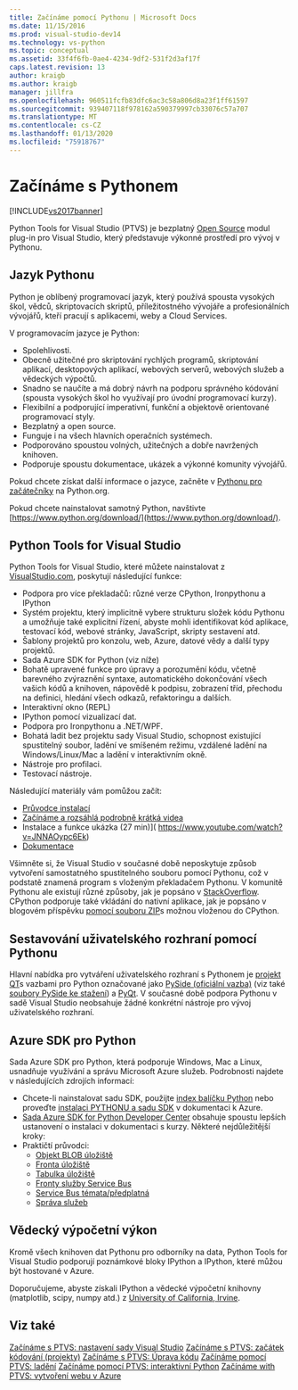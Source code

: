 ```yaml
---
title: Začínáme pomocí Pythonu | Microsoft Docs
ms.date: 11/15/2016
ms.prod: visual-studio-dev14
ms.technology: vs-python
ms.topic: conceptual
ms.assetid: 33f4f6fb-0ae4-4234-9df2-531f2d3af17f
caps.latest.revision: 13
author: kraigb
ms.author: kraigb
manager: jillfra
ms.openlocfilehash: 960511fcfb83dfc6ac3c58a806d8a23f1ff61597
ms.sourcegitcommit: 939407118f978162a590379997cb33076c57a707
ms.translationtype: MT
ms.contentlocale: cs-CZ
ms.lasthandoff: 01/13/2020
ms.locfileid: "75918767"
---
```

# <a name="getting-started-with-python"></a>Začínáme s Pythonem
[!INCLUDE[vs2017banner](../includes/vs2017banner.md)]

Python Tools for Visual Studio (PTVS) je bezplatný [Open Source](https://github.com/Microsoft/ptvs) modul plug-in pro Visual Studio, který představuje výkonné prostředí pro vývoj v Pythonu.  
  
## <a name="python-the-language"></a>Jazyk Pythonu
  
Python je oblíbený programovací jazyk, který používá spousta vysokých škol, vědců, skriptovacích skriptů, příležitostného vývojáře a profesionálních vývojářů, kteří pracují s aplikacemi, weby a Cloud Services.

V programovacím jazyce je Python:
  
- Spolehlivosti.
- Obecně užitečné pro skriptování rychlých programů, skriptování aplikací, desktopových aplikací, webových serverů, webových služeb a vědeckých výpočtů.
- Snadno se naučíte a má dobrý návrh na podporu správného kódování (spousta vysokých škol ho využívají pro úvodní programovací kurzy).
- Flexibilní a podporující imperativní, funkční a objektově orientované programovací styly.
- Bezplatný a open source.
- Funguje i na všech hlavních operačních systémech.  
- Podporováno spoustou volných, užitečných a dobře navržených knihoven.  
- Podporuje spoustu dokumentace, ukázek a výkonné komunity vývojářů.  

Pokud chcete získat další informace o jazyce, začněte v [Pythonu pro začátečníky](https://www.python.org/about/gettingstarted/) na Python.org.

Pokud chcete nainstalovat samotný Python, navštivte [https://www.python.org/download/](https://www.python.org/download/).

## <a name="python-tools-for-visual-studio"></a>Python Tools for Visual Studio
  
Python Tools for Visual Studio, které můžete nainstalovat z [VisualStudio.com](https://www.visualstudio.com/explore/python-vs), poskytují následující funkce:  
  
- Podpora pro více překladačů: různé verze CPython, Ironpythonu a IPython  
- Systém projektu, který implicitně vybere strukturu složek kódu Pythonu a umožňuje také explicitní řízení, abyste mohli identifikovat kód aplikace, testovací kód, webové stránky, JavaScript, skripty sestavení atd.  
- Šablony projektů pro konzolu, web, Azure, datové vědy a další typy projektů.    
- Sada Azure SDK for Python (viz níže)    
- Bohatě upravené funkce pro úpravy a porozumění kódu, včetně barevného zvýraznění syntaxe, automatického dokončování všech vašich kódů a knihoven, nápovědě k podpisu, zobrazení tříd, přechodu na definici, hledání všech odkazů, refaktoringu a dalších.    
- Interaktivní okno (REPL)
- IPython pomocí vizualizací dat.
- Podpora pro Ironpythonu a .NET/WPF.    
- Bohatá ladit bez projektu sady Visual Studio, schopnost existující spustitelný soubor, ladění ve smíšeném režimu, vzdálené ladění na Windows/Linux/Mac a ladění v interaktivním okně.   
- Nástroje pro profilaci.  
- Testovací nástroje.  
  
Následující materiály vám pomůžou začít:

- [Průvodce instalací](https://github.com/Microsoft/PTVS/wiki/PTVS-Installation)    
- [Začínáme a rozsáhlá podrobně krátká videa](https://www.youtube.com/playlist?list=PLReL099Y5nRdLgGAdrb_YeTdEnd23s6Ff)  
- Instalace a funkce ukázka (27 min)]( https://www.youtube.com/watch?v=JNNAOypc6Ek)  
- [Dokumentace](https://github.com/Microsoft/PTVS/wiki)  

Všimněte si, že Visual Studio v současné době neposkytuje způsob vytvoření samostatného spustitelného souboru pomocí Pythonu, což v podstatě znamená program s vloženým překladačem Pythonu. V komunitě Pythonu ale existují různé způsoby, jak je popsáno v [StackOverflow](https://stackoverflow.com/questions/5458048/how-to-make-a-python-script-standalone-executable-to-run-without-any-dependency). CPython podporuje také vkládání do nativní aplikace, jak je popsáno v blogovém příspěvku [pomocí souboru ZIP](https://devblogs.microsoft.com/python/cpython-embeddable-zip-file/)s možnou vloženou do CPython.
  
## <a name="building-ui-with-python"></a>Sestavování uživatelského rozhraní pomocí Pythonu  

Hlavní nabídka pro vytváření uživatelského rozhraní s Pythonem je [projekt QT](https://www.qt.io/qt-for-application-development/)s vazbami pro Python označované jako [PySide (oficiální vazba)](https://wiki.qt.io/PySide) (viz také [soubory PySide ke stažení](https://download.qt.io/official_releases/pyside/.)) a [PyQt](https://wiki.python.org/moin/PyQt). V současné době podpora Pythonu v sadě Visual Studio neobsahuje žádné konkrétní nástroje pro vývoj uživatelského rozhraní.

## <a name="azure-sdk-for-python"></a>Azure SDK pro Python
  
Sada Azure SDK pro Python, která podporuje Windows, Mac a Linux, usnadňuje využívání a správu Microsoft Azure služeb. Podrobnosti najdete v následujících zdrojích informací: 

- Chcete-li nainstalovat sadu SDK, použijte [index balíčku Python](https://pypi.python.org/pypi/azure) nebo proveďte [instalaci PYTHONU a sadu SDK](/azure/python/python-sdk-azure-install) v dokumentaci k Azure. 
- [Sada Azure SDK for Python Developer Center](https://azure.microsoft.com/develop/python/) obsahuje spoustu lepších ustanovení o instalaci v dokumentaci s kurzy.  Některé nejdůležitější kroky:  
- Praktičtí průvodci:
  - [Objekt BLOB úložiště](https://azure.microsoft.com/develop/python/how-to-guides/blob-service/)  
  - [Fronta úložiště](https://azure.microsoft.com/develop/python/how-to-guides/queue-service/)  
  - [Tabulka úložiště](https://azure.microsoft.com/develop/python/how-to-guides/table-service/)  
  - [Fronty služby Service Bus](https://azure.microsoft.com/develop/python/how-to-guides/service-bus-queues/)
  - [Service Bus témata/předplatná](https://azure.microsoft.com/develop/python/how-to-guides/service-bus-topics/) 
  - [Správa služeb](https://azure.microsoft.com/develop/python/how-to-guides/service-management/)  

## <a name="scientific-computing"></a>Vědecký výpočetní výkon

Kromě všech knihoven dat Pythonu pro odborníky na data, Python Tools for Visual Studio podporují poznámkové bloky IPython a IPython, které můžou být hostované v Azure.

Doporučujeme, abyste získali IPython a vědecké výpočetní knihovny (matplotlib, scipy, numpy atd.) z [University of California, Irvine](https://www.lfd.uci.edu/~gohlke/pythonlibs/#scipy-stack).  
  
## <a name="see-also"></a>Viz také  

[Začínáme s PTVS: nastavení sady Visual Studio](../python/getting-started-with-ptvs-setting-up-visual-studio.md)
[Začínáme s PTVS: začátek kódování (projekty)](../python/getting-started-with-ptvs-start-coding-projects.md)
[Začínáme s PTVS: Úprava kódu](../python/getting-started-with-ptvs-editing-code.md)
[Začínáme pomocí PTVS: ladění](../python/getting-started-with-ptvs-debugging.md)
[Začínáme pomocí PTVS: interaktivní Python](../python/getting-started-with-ptvs-interactive-python.md)
[Začínáme with PTVS: vytvoření webu v Azure](../python/getting-started-with-ptvs-building-a-website-in-azure.md)
